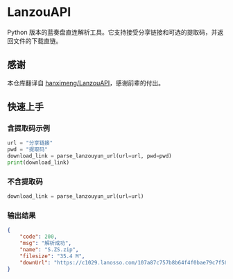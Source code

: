 # LanzouAPI

Python 版本的蓝奏盘直连解析工具。它支持接受分享链接和可选的提取码，并返回文件的下载直链。

## 感谢
本仓库翻译自 [hanximeng/LanzouAPI](https://github.com/hanximeng/LanzouAPI)，感谢前辈的付出。

## 快速上手

### 含提取码示例
```python
url = "分享链接"
pwd = "提取码"
download_link = parse_lanzouyun_url(url=url, pwd=pwd)
print(download_link)
```



### 不含提取码

```python
download_link = parse_lanzouyun_url(url=url)
```


### 输出结果
```json
{
    "code": 200,
    "msg": "解析成功",
    "name": "S.ZS.zip",
    "filesize": "35.4 M",
    "downUrl": "https://c1029.lanosso.com/107a87c757b8b64f4f0bae79c7f583cc/66e3c77a/2020/12/28/743c9b1174f379eb14674089c9b17db2.zip?fn=S.ZS.zip"
}
```
